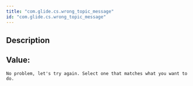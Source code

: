 ```yaml
---
title: "com.glide.cs.wrong_topic_message"
id: "com.glide.cs.wrong_topic_message"
---
```

## Description



## Value: 
```
No problem, let's try again. Select one that matches what you want to do.
```